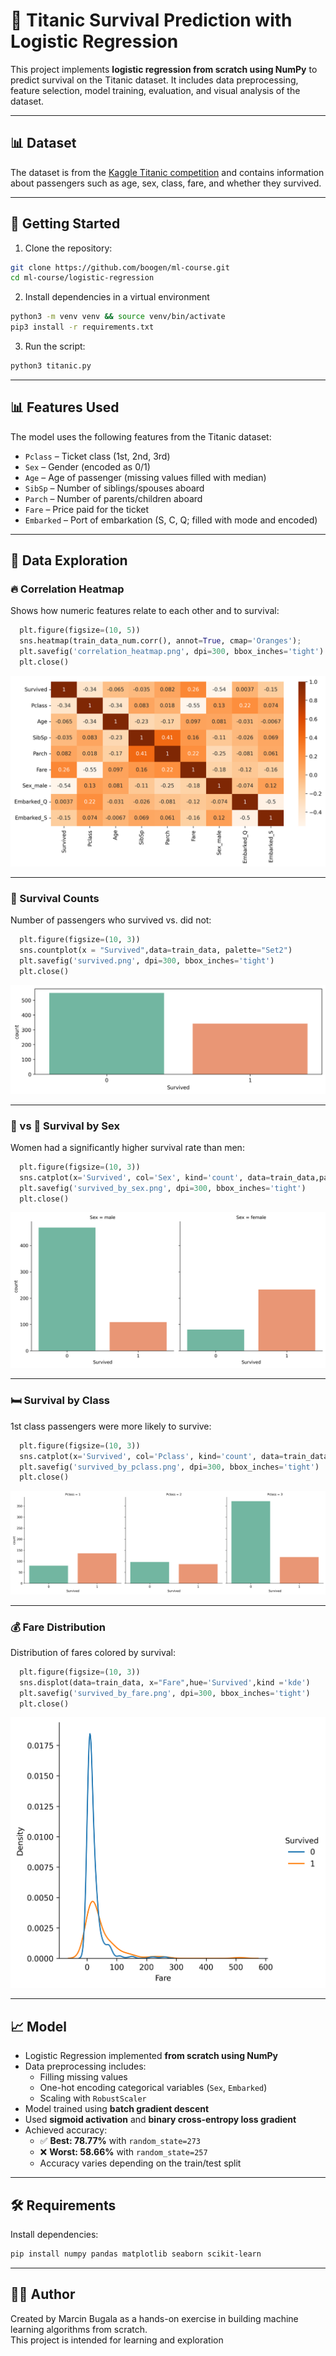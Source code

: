 # 🧠 Titanic Survival Prediction with Logistic Regression

This project implements **logistic regression from scratch using NumPy** to predict survival on the Titanic dataset. It includes data preprocessing, feature selection, model training, evaluation, and visual analysis of the dataset.

---

## 📊 Dataset

The dataset is from the [Kaggle Titanic competition](https://www.kaggle.com/c/titanic/data) and contains information about passengers such as age, sex, class, fare, and whether they survived.

---

## 🚀 Getting Started

1. Clone the repository:
  ```bash
  git clone https://github.com/boogen/ml-course.git
  cd ml-course/logistic-regression
  ```


2. Install dependencies in a virtual environment
  ```bash
  python3 -m venv venv && source venv/bin/activate
  pip3 install -r requirements.txt
  ```
  
3. Run the script:
  ```bash
  python3 titanic.py
  ```
---

## 📊 Features Used

The model uses the following features from the Titanic dataset:

- `Pclass` – Ticket class (1st, 2nd, 3rd)
- `Sex` – Gender (encoded as 0/1)
- `Age` – Age of passenger (missing values filled with median)
- `SibSp` – Number of siblings/spouses aboard
- `Parch` – Number of parents/children aboard
- `Fare` – Price paid for the ticket
- `Embarked` – Port of embarkation (S, C, Q; filled with mode and encoded)

---

## 🧹 Data Exploration

### 🔥 Correlation Heatmap

Shows how numeric features relate to each other and to survival:
```python
  plt.figure(figsize=(10, 5))
  sns.heatmap(train_data_num.corr(), annot=True, cmap='Oranges');
  plt.savefig('correlation_heatmap.png', dpi=300, bbox_inches='tight')
  plt.close()
```
![Correlation Heatmap](plots/correlation_heatmap.png)

---

### 🧍 Survival Counts

Number of passengers who survived vs. did not:
```python
  plt.figure(figsize=(10, 3))
  sns.countplot(x = "Survived",data=train_data, palette="Set2")
  plt.savefig('survived.png', dpi=300, bbox_inches='tight')
  plt.close()
```
![Survival Count](plots/survived.png)

---

### 👩 vs 👨 Survival by Sex

Women had a significantly higher survival rate than men:
```python
  plt.figure(figsize=(10, 3))
  sns.catplot(x='Survived', col='Sex', kind='count', data=train_data,palette="Set2");
  plt.savefig('survived_by_sex.png', dpi=300, bbox_inches='tight')
  plt.close()
```
![Survived by Sex](plots/survived_by_sex.png)

---

### 🛏️ Survival by Class

1st class passengers were more likely to survive:
```python
  plt.figure(figsize=(10, 3))
  sns.catplot(x='Survived', col='Pclass', kind='count', data=train_data,palette="Set2");
  plt.savefig('survived_by_pclass.png', dpi=300, bbox_inches='tight')
  plt.close()
```
![Survived by Pclass](plots/survived_by_pclass.png)

---

### 💰 Fare Distribution

Distribution of fares colored by survival:
```python
  plt.figure(figsize=(10, 3))
  sns.displot(data=train_data, x="Fare",hue='Survived',kind ='kde')
  plt.savefig('survived_by_fare.png', dpi=300, bbox_inches='tight')
  plt.close()
```
![Survived by Fare](plots/survived_by_fare.png)

---

## 📈 Model

- Logistic Regression implemented **from scratch using NumPy**
- Data preprocessing includes:
  - Filling missing values
  - One-hot encoding categorical variables (`Sex`, `Embarked`)
  - Scaling with `RobustScaler`
- Model trained using **batch gradient descent**
- Used **sigmoid activation** and **binary cross-entropy loss gradient**
- Achieved accuracy:
  - ✅ **Best: 78.77%** with `random_state=273`
  - ❌ **Worst: 58.66%** with `random_state=257`
  - Accuracy varies depending on the train/test split


---

## 🛠️ Requirements

Install dependencies:

```bash
pip install numpy pandas matplotlib seaborn scikit-learn
```

---

## 🧑‍💻 Author

Created by Marcin Bugala as a hands-on exercise in building machine learning algorithms from scratch.  
This project is intended for learning and exploration
